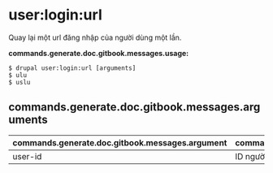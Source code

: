 # user:login:url
Quay lại một url đăng nhập của người dùng một lần.

**commands.generate.doc.gitbook.messages.usage:**
```
$ drupal user:login:url [arguments]
$ ulu  
$ uslu  
```

## commands.generate.doc.gitbook.messages.arguments
commands.generate.doc.gitbook.messages.argument | commands.generate.doc.gitbook.messages.details
---------|-------------
user-id | ID người dùng.
